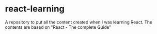 # react-learning
A repository to put all the content created when I was learning React. The contents are based on "React - The complete Guide"
